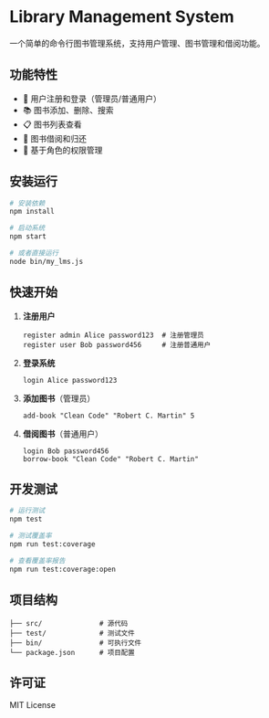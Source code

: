 # Library Management System

一个简单的命令行图书管理系统，支持用户管理、图书管理和借阅功能。

## 功能特性

- 👤 用户注册和登录（管理员/普通用户）
- 📚 图书添加、删除、搜索
- 📋 图书列表查看
- 📖 图书借阅和归还
- 🔐 基于角色的权限管理

## 安装运行

```bash
# 安装依赖
npm install

# 启动系统
npm start

# 或者直接运行
node bin/my_lms.js
```

## 快速开始

1. **注册用户**
   ```
   register admin Alice password123  # 注册管理员
   register user Bob password456     # 注册普通用户
   ```

2. **登录系统**
   ```
   login Alice password123
   ```

3. **添加图书**（管理员）
   ```
   add-book "Clean Code" "Robert C. Martin" 5
   ```

4. **借阅图书**（普通用户）
   ```
   login Bob password456
   borrow-book "Clean Code" "Robert C. Martin"
   ```

## 开发测试

```bash
# 运行测试
npm test

# 测试覆盖率
npm run test:coverage

# 查看覆盖率报告
npm run test:coverage:open
```

## 项目结构

```
├── src/              # 源代码
├── test/             # 测试文件
├── bin/              # 可执行文件
└── package.json      # 项目配置
```

## 许可证

MIT License